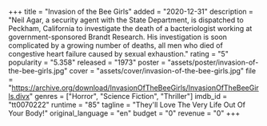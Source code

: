 +++
title = "Invasion of the Bee Girls"
added = "2020-12-31"
description = "Neil Agar, a security agent with the State Department, is dispatched to Peckham, California to investigate the death of a bacteriologist working at government-sponsored Brandt Research. His investigation is soon complicated by a growing number of deaths, all men who died of congestive heart failure caused by sexual exhaustion."
rating = "5"
popularity = "5.358"
released = "1973"
poster = "assets/poster/invasion-of-the-bee-girls.jpg"
cover = "assets/cover/invasion-of-the-bee-girls.jpg"
file = "https://archive.org/download/InvasionOfTheBeeGirls/InvasionOfTheBeeGirls.divx"
genres = ["Horror", "Science Fiction", "Thriller"]
imdb_id = "tt0070222"
runtime = "85"
tagline = "They'll Love The Very Life Out Of Your Body!"
original_language = "en"
budget = "0"
revenue = "0"
+++